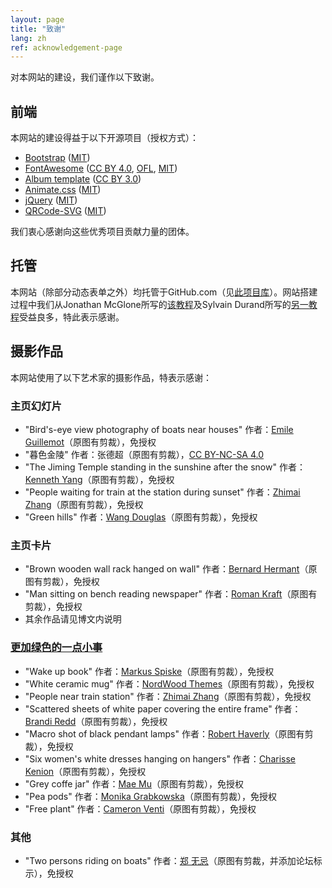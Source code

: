 ```yaml
---
layout: page
title: "致谢"
lang: zh
ref: acknowledgement-page
---
```

对本网站的建设，我们谨作以下致谢。

## 前端

本网站的建设得益于以下开源项目（授权方式）：

- [Bootstrap](https://getbootstrap.com) ([MIT](https://opensource.org/licenses/MIT))
- [FontAwesome](https://fontawesome.com) ([CC BY 4.0](https://creativecommons.org/licenses/by/4.0/), [OFL](https://scripts.sil.org/cms/scripts/page.php?site_id=nrsi&id=OFL), [MIT](https://opensource.org/licenses/MIT))
- [Album template](https://getbootstrap.com/docs/4.3/examples/album/) ([CC BY 3.0](https://creativecommons.org/licenses/by/3.0/))
- [Animate.css](https://daneden.github.io/animate.css/) ([MIT](https://opensource.org/licenses/MIT))
- [jQuery](https://jquery.org) ([MIT](https://opensource.org/licenses/MIT))
- [QRCode-SVG](https://github.com/papnkukn/qrcode-svg) ([MIT](https://opensource.org/licenses/MIT))

我们衷心感谢向这些优秀项目贡献力量的团体。

## 托管

本网站（除部分动态表单之外）均托管于GitHub.com（见[此项目库](https://github.com/estds/estds2020)）。网站搭建过程中我们从Jonathan McGlone所写的[该教程](http://jmcglone.com/guides/github-pages/)及Sylvain Durand所写的[另一教程](https://www.sylvaindurand.org/making-jekyll-multilingual/)受益良多，特此表示感谢。

## 摄影作品

本网站使用了以下艺术家的摄影作品，特表示感谢：

### 主页幻灯片

- "Bird's-eye view photography of boats near houses" 作者：[Emile Guillemot](https://unsplash.com/photos/ARosbKOjd68)（原图有剪裁），免授权
- "暮色金陵" 作者：张德超（原图有剪裁），[CC BY-NC-SA 4.0](https://creativecommons.org/licenses/by-nc-sa/4.0/)
- "The Jiming Temple standing in the sunshine after the snow" 作者：[Kenneth Yang](https://unsplash.com/photos/lJWJLkwIsng)（原图有剪裁），免授权
- "People waiting for train at the station during sunset" 作者：[Zhimai Zhang](https://unsplash.com/photos/mVflgHko2Gs)（原图有剪裁），免授权
- "Green hills" 作者：[Wang Douglas](https://unsplash.com/photos/S9izCjMijLI)（原图有剪裁），免授权

### 主页卡片
- "Brown wooden wall rack hanged on wall" 作者：[Bernard Hermant](https://unsplash.com/photos/4WFltRAJSXE)（原图有剪裁），免授权
- "Man sitting on bench reading newspaper" 作者：[Roman Kraft](https://unsplash.com/photos/_Zua2hyvTBk)（原图有剪裁），免授权
- 其余作品请见博文内说明

### [更加绿色的一点小事](/zh/greener)
- "Wake up book" 作者：[Markus Spiske](https://unsplash.com/photos/oJZJdhFL2gk)（原图有剪裁），免授权
- "White ceramic mug" 作者：[NordWood Themes](https://unsplash.com/photos/nDd3dIkkOLo)（原图有剪裁），免授权
- "People near train station" 作者：[Zhimai Zhang](https://unsplash.com/photos/iTf45b2M_0U)（原图有剪裁），免授权
- "Scattered sheets of white paper covering the entire frame" 作者：[Brandi Redd](https://unsplash.com/photos/aJTiW00qqtI)（原图有剪裁），免授权
- "Macro shot of black pendant lamps" 作者：[Robert Haverly](https://unsplash.com/photos/_kmr5wKVW7E)（原图有剪裁），免授权
- "Six women's white dresses hanging on hangers" 作者：[Charisse Kenion](https://unsplash.com/photos/69epvVgm0Ws)（原图有剪裁），免授权
- "Grey coffe jar" 作者：[Mae Mu](https://unsplash.com/photos/0EWWLx_etkw)（原图有剪裁），免授权
- "Pea pods" 作者：[Monika Grabkowska](https://unsplash.com/photos/JoIw75HWMtI)（原图有剪裁），免授权
- "Free plant" 作者：[Cameron Venti](https://unsplash.com/photos/NliTYm_jD5o)（原图有剪裁），免授权

### 其他
- "Two persons riding on boats" 作者：[郑 无忌](https://unsplash.com/photos/zboO0K1WfY4)（原图有剪裁，并添加论坛标示），免授权
